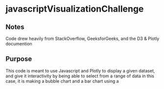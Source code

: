 # javascriptVisualizationChallenge

## Notes
Code drew heavily from StackOverflow, GeeksforGeeks, and the D3 & Plotly documention

## Purpose
This code is meant to use Javascript and Plotly to display a given dataset, and give it interactivity by being able to select from a range of data
in this case, it is making a bubble chart and a bar chart using a 
